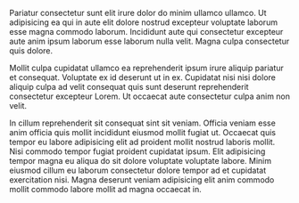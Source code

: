 Pariatur consectetur sunt elit irure dolor do minim ullamco ullamco. Ut adipisicing ea qui in aute elit dolore nostrud excepteur voluptate laborum esse magna commodo laborum. Incididunt aute qui consectetur excepteur aute anim ipsum laborum esse laborum nulla velit. Magna culpa consectetur quis dolore.

Mollit culpa cupidatat ullamco ea reprehenderit ipsum irure aliquip pariatur et consequat. Voluptate ex id deserunt ut in ex. Cupidatat nisi nisi dolore aliquip culpa ad velit consequat quis sunt deserunt reprehenderit consectetur excepteur Lorem. Ut occaecat aute consectetur culpa anim non velit.

In cillum reprehenderit sit consequat sint sit veniam. Officia veniam esse anim officia quis mollit incididunt eiusmod mollit fugiat ut. Occaecat quis tempor eu labore adipisicing elit ad proident mollit nostrud laboris mollit. Nisi commodo tempor fugiat proident cupidatat ipsum. Elit adipisicing tempor magna eu aliqua do sit dolore voluptate voluptate labore. Minim eiusmod cillum eu laborum consectetur dolore tempor ad et cupidatat exercitation nisi. Magna deserunt veniam adipisicing elit anim commodo mollit commodo labore mollit ad magna occaecat in.